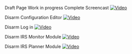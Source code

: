 Draft Page
Work in progress
Complete Screencast
[![Video](http://img.youtube.com/vi/-pdYK9Xg8Jw/0.jpg)](https://www.youtube.com/watch?v=aOSJMg_omIA)

Disarm Configuration Editor
[![Video](http://img.youtube.com/vi/-pdYK9Xg8Jw/0.jpg)](https://www.youtube.com/watch?v=4b_1xtB7Bgo)

Disarm Log in 
[![Video](http://img.youtube.com/vi/-pdYK9Xg8Jw/0.jpg)](https://www.youtube.com/watch?v=KCPu8xuwNsU)


Disarm IRS Monitor Module
[![Video](http://img.youtube.com/vi/-pdYK9Xg8Jw/0.jpg)](https://www.youtube.com/watch?v=IejmhfnTEb0&t=4s)



Disarm IRS Planner Module
[![Video](http://img.youtube.com/vi/-pdYK9Xg8Jw/0.jpg)](https://www.youtube.com/watch?v=X8jSee6phGY)


